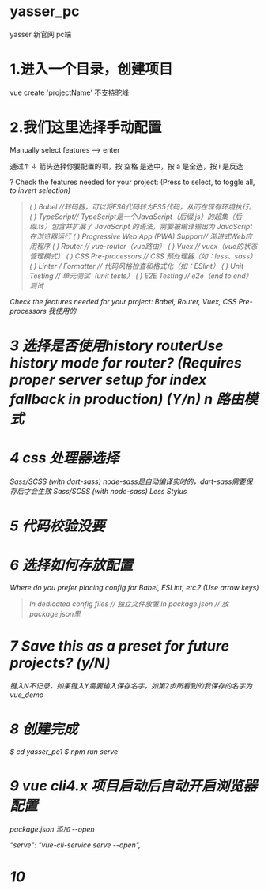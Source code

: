 # yasser_pc
yasser 新官网  pc端

# 1.进入一个目录，创建项目  

vue create 'projectName'  不支持驼峰

# 2.我们这里选择手动配置

Manually select features --> enter

通过↑ ↓ 箭头选择你要配置的项，按 空格 是选中，按 a 是全选，按 i 是反选

? Check the features needed for your project: (Press <space> to select, <a> to toggle all, <i> to invert selection)
>( ) Babel //转码器，可以将ES6代码转为ES5代码，从而在现有环境执行。 
( ) TypeScript// TypeScript是一个JavaScript（后缀.js）的超集（后缀.ts）包含并扩展了 JavaScript 的语法，需要被编译输出为 JavaScript在浏览器运行
( ) Progressive Web App (PWA) Support// 渐进式Web应用程序
( ) Router // vue-router（vue路由）
( ) Vuex // vuex（vue的状态管理模式）
( ) CSS Pre-processors // CSS 预处理器（如：less、sass）
( ) Linter / Formatter // 代码风格检查和格式化（如：ESlint）
( ) Unit Testing // 单元测试（unit tests）
( ) E2E Testing // e2e（end to end） 测试

 Check the features needed for your project: Babel, Router, Vuex, CSS Pre-processors  我使用的

# 3 选择是否使用history routerUse history mode for router? (Requires proper server setup for index fallback in production) (Y/n) n 路由模式

# 4 css 处理器选择

  Sass/SCSS (with dart-sass)  node-sass是自动编译实时的，dart-sass需要保存后才会生效
  Sass/SCSS (with node-sass)
  Less
  Stylus

# 5 代码校验没要

# 6 选择如何存放配置
Where do you prefer placing config for Babel, ESLint, etc.? (Use arrow keys)

> In dedicated config files // 独立文件放置
> In package.json // 放package.json里

# 7 Save this as a preset for future projects? (y/N)

键入N不记录，如果键入Y需要输入保存名字，如第2步所看到的我保存的名字为 vue_demo

# 8 创建完成
 $ cd yasser_pc1
 $ npm run serve

 # 9 vue cli4.x 项目启动后自动开启浏览器配置

 package.json 添加 --open

"serve": "vue-cli-service serve --open",

# 10 